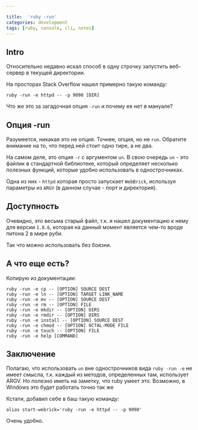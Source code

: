 ```yaml
---

title:  'ruby -run'
categories: development
tags: [ruby, console, cli, notes]
---
```


## Intro

Относительно недавно искал способ в одну строчку запустить веб-сервер
в текущей директории.

На просторах Stack Overflow нашел примерно такую команду:

```
ruby -run -e httpd -- -p 9090 [DIR]
```

Что же это за загадочная опция `-run` и почему ее нет в мануале?

<!--more-->

## Опция -run

Разумеется, никакая это не опция. Точнее, опция, но не `run`.
Обратите внимание на то, что перед ней стоит одно тире, а не два.

На самом деле, это опция `-r` с аргументом `un`. В свою очередь
`un` - это файлик в стандартной библиотеке, который определяет
несколько полезных функций, которые удобно использовать в
однострочниках.

Одна из них - `httpd` которая просто запускает `WebBrick`, используя
параметры из `ARGV` (в данном случае - порт и директория).

## Доступность

Очевидно, это весьма старый файл, т.к. я нашел документацию к нему для
версии `1.8.6`, которая на данный момент является чем-то вроде питона
2 в мире руби.

Так что можно использовать без боязни.

## А что еще есть?

Копирую из документации:

```
ruby -run -e cp -- [OPTION] SOURCE DEST
ruby -run -e ln -- [OPTION] TARGET LINK_NAME
ruby -run -e mv -- [OPTION] SOURCE DEST
ruby -run -e rm -- [OPTION] FILE
ruby -run -e mkdir -- [OPTION] DIRS
ruby -run -e rmdir -- [OPTION] DIRS
ruby -run -e install -- [OPTION] SOURCE DEST
ruby -run -e chmod -- [OPTION] OCTAL-MODE FILE
ruby -run -e touch -- [OPTION] FILE
ruby -run -e help [COMMAND]
```

## Заключение

Полагаю, что использовать `un` вне однострочников вида `ruby -run -e`
не имеет смысла, т.к. каждый из методов, определенных там, использует
ARGV. Но полезно иметь на заметку, что ruby умеет это. Возможно, в
Windows это будет работать точно так же

Кстати, добавил себе в баш такую команду:

```
alias start-webrick='ruby -run -e httpd -- -p 9090'
```

Очень удобно.
